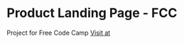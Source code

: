 # Product Landing Page - FCC
 Project for Free Code Camp
[Visit at](https://amiraxhamza.github.io/Product-Landing-Page---FCC/#how-it-works)